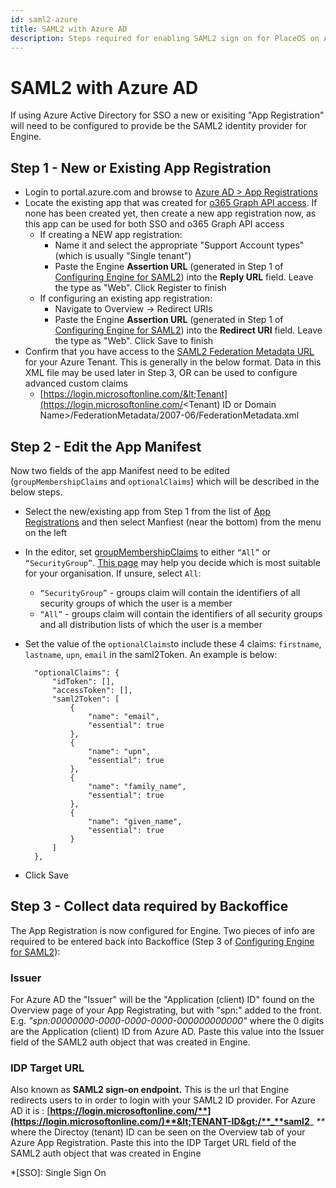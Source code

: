 ```yaml
---
id: saml2-azure
title: SAML2 with Azure AD
description: Steps required for enabling SAML2 sign on for PlaceOS on Azure AD
---
```

# SAML2 with Azure AD

If using Azure Active Directory for SSO a new or exisiting "App Registration" will need to be configured to provide be the SAML2 identity provider for Engine.

## Step 1 - New or Existing App Registration

* Login to portal.azure.com and browse to [Azure AD &gt; App Registrations](https://portal.azure.com/#blade/Microsoft_AAD_IAM/ActiveDirectoryMenuBlade/RegisteredApps)
* Locate the existing app that was created for [o365 Graph API access](https://github.com/acaprojects/docs/tree/be220954cefb53b2ac2ca82f775a56993117e99d/deployment/single-sign-on/integrations/directory-services/microsoft-office365.md). If none has been created yet, then create a new app registration now, as this app can be used for both SSO and o365 Graph API access
  * If creating a NEW app registration:
    * Name it and select the appropriate "Support Account types" \(which is usually "Single tenant"\)
    * Paste the Engine **Assertion URL** \(generated in Step 1 of [Configuring Engine for SAML2](https://github.com/acaengine/docs/tree/290606a3bdbee7adcb62f37e2da8c19d25352b53/deployment/single-sign-on/configuring-Engine-for-saml2.md)\) into the **Reply URL** field. Leave the type as "Web". Click Register to finish
  * If configuring an existing app registration:
    * Navigate to Overview -&gt; Redirect URIs
    * Paste the Engine **Assertion URL** \(generated in Step 1 of [Configuring Engine for SAML2](https://github.com/acaengine/docs/tree/290606a3bdbee7adcb62f37e2da8c19d25352b53/deployment/single-sign-on/configuring-Engine-for-saml2.md)\) into the **Redirect URI** field. Leave the type as "Web". Click Save to finish
* Confirm that you have access to the [SAML2 Federation Metadata URL](https://docs.microsoft.com/en-us/azure/active-directory/azuread-dev/azure-ad-federation-metadata) for your Azure Tenant. This is generally in the below format. Data in this XML file may be used later in Step 3, OR can be used to configure advanced custom claims
  * [https://login.microsoftonline.com/&lt;Tenant](https://login.microsoftonline.com/<Tenant) ID or Domain Name&gt;/FederationMetadata/2007-06/FederationMetadata.xml 

## Step 2 - Edit the App Manifest

Now two fields of the app Manifest need to be edited \(`groupMembershipClaims` and `optionalClaims`\) which will be described in the below steps.

* Select the new/existing app from Step 1 from the list of [App Registrations](https://portal.azure.com/#blade/Microsoft_AAD_IAM/ActiveDirectoryMenuBlade/RegisteredApps) and then select Manfiest \(near the bottom\) from the menu on the left
* In the editor, set [groupMembershipClaims](https://docs.microsoft.com/en-us/azure/active-directory/develop/active-directory-optional-claims#configuring-group-optional-claims) to either `“All”` or `“SecurityGroup”`. [This page](https://blogs.msdn.microsoft.com/waws/2017/03/13/azure-app-service-authentication-aad-groups/) may help you decide which is most suitable for your organisation. If unsure, select `All`:
  * `“SecurityGroup”` - groups claim will contain the identifiers of all security groups of which the user is a member
  * `“All”` - groups claim will contain the identifiers of all security groups and all distribution lists of which the user is a member
* Set the value of the `optionalClaims`to include these 4 claims: `firstname`, `lastname`, `upn`, `email` in the saml2Token. An example is below:

  ```text
    "optionalClaims": {
        "idToken": [],
        "accessToken": [],
        "saml2Token": [
            {
                "name": "email",
                "essential": true
            },
            {
                "name": "upn",
                "essential": true
            },
            {
                "name": "family_name",
                "essential": true
            },
            {
                "name": "given_name",
                "essential": true
            }
        ]
    },
  ```

* Click Save

## Step 3 - Collect data required by Backoffice

The App Registration is now configured for Engine. Two pieces of info are required to be entered back into Backoffice \(Step 3 of [Configuring Engine for SAML2](https://github.com/acaengine/docs/tree/290606a3bdbee7adcb62f37e2da8c19d25352b53/deployment/single-sign-on/configuring-Engine-for-saml2.md)\):

### **Issuer**

For Azure AD the "Issuer" will be the "Application \(client\) ID" found on the Overview page of your App Registrating, but with "spn:" added to the front. 
E.g. _"spn:00000000-0000-0000-0000-000000000000"_ where the 0 digits are the Application \(client\) ID from Azure AD. Paste this value into the Issuer field of the SAML2 auth object that was created in Engine.

### **IDP Target URL**

Also known as **SAML2 sign-on endpoint.** This is the url that Engine redirects users to in order to login with your SAML2 ID provider. 
For Azure AD it is : [**https://login.microsoftonline.com/**](https://login.microsoftonline.com/)**&lt;TENANT-ID&gt;/**_**saml2**_ _\*\*_ where the Directoy \(tenant\) ID can be seen on the Overview tab of your Azure App Registration. 
Paste this into the IDP Target URL field of the SAML2 auth object that was created in Engine


*[SSO]: Single Sign On